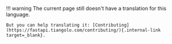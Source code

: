 !!! warning
The current page still doesn't have a translation for this language.

    But you can help translating it: [Contributing](https://fastapi.tiangolo.com/contributing/){.internal-link target=_blank}.
